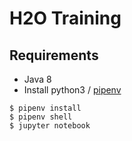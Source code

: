 # H2O Training

## Requirements

- Java 8
- Install python3 / [pipenv](https://github.com/pypa/pipenv)

```
$ pipenv install
$ pipenv shell
$ jupyter notebook
```
